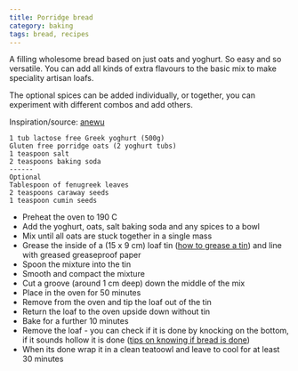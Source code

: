 ```yaml
---
title: Porridge bread
category: baking
tags: bread, recipes
---
```


A filling wholesome bread based on just oats and yoghurt. So easy and so versatile. You can add all kinds of extra flavours to the basic mix to make speciality artisan loafs.

The optional spices can be added individually, or together, you can experiment with different combos and add others.

Inspiration/source: [anewu](http://www.anewu.ie/porridge-bread-recipe/)

	1 tub lactose free Greek yoghurt (500g)
	Gluten free porridge oats (2 yoghurt tubs)
	1 teaspoon salt
	2 teaspoons baking soda
	------
	Optional
	Tablespoon of fenugreek leaves
	2 teaspoons caraway seeds
	1 teaspoon cumin seeds
	
* Preheat the oven to 190 C
* Add the yoghurt, oats, salt baking soda and any spices to a bowl
* Mix until all oats are stuck together in a single mass
* Grease the inside of a (15 x 9 cm) loaf tin ([how to grease a tin](https://hummingbirdbakery.com/blog/2012/05/how-to-line-or-grease-a-cake-tin/)) and line with greased greaseproof paper
* Spoon the mixture into the tin
* Smooth and compact the mixture
* Cut a groove (around 1 cm deep) down the middle of the mix
* Place in the oven for 50 minutes
* Remove from the oven and tip the loaf out of the tin
* Return the loaf to the oven upside down without tin
* Bake for a further 10 minutes
* Remove the loaf - you can check if it is done by knocking on the bottom, if it sounds hollow it is done ([tips on knowing if bread is done](http://www.thekitchn.com/fresh-baked-how-to-tell-when-b-106715))
* When its done wrap it in a clean teatoowl and leave to cool for at least 30 minutes

